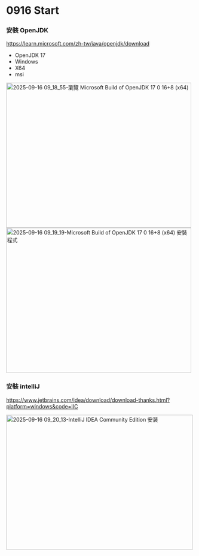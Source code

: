 # 0916 Start

### 安裝 OpenJDK

https://learn.microsoft.com/zh-tw/java/openjdk/download
* OpenJDK 17
* Windows
* X64
* msi

<img width="495" height="387" alt="2025-09-16 09_18_55-瀏覽 Microsoft Build of OpenJDK  17 0 16+8 (x64)" src="https://github.com/user-attachments/assets/cad347a5-515a-408a-acc5-514cd783059f" />
<img width="495" height="387" alt="2025-09-16 09_19_19-Microsoft Build of OpenJDK  17 0 16+8 (x64) 安裝程式" src="https://github.com/user-attachments/assets/4e887bc0-8050-473d-9a4e-8d9b7d8329aa" />


### 安裝 intelliJ

https://www.jetbrains.com/idea/download/download-thanks.html?platform=windows&code=IIC

<img width="499" height="360" alt="2025-09-16 09_20_13-IntelliJ IDEA Community Edition 安装" src="https://github.com/user-attachments/assets/bffa7f3e-cf79-4149-8aac-4cc3fbc6f1be" />



```html
```
